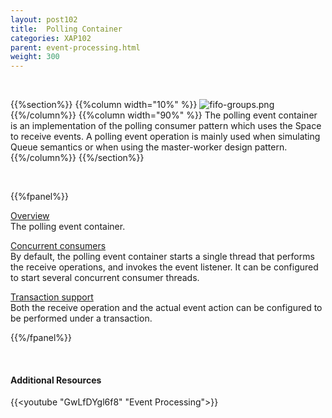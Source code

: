 ```yaml
---
layout: post102
title:  Polling Container
categories: XAP102
parent: event-processing.html
weight: 300
---
```


<br>

{{%section%}}
{{%column width="10%" %}}
![fifo-groups.png](/attachment_files/subject/point-to-point.png)
{{%/column%}}
{{%column width="90%" %}}
The polling event container is an implementation of the polling consumer pattern which uses the Space to receive events.
A polling event operation is mainly used when simulating Queue semantics or when using the master-worker design pattern.
{{%/column%}}
{{%/section%}}

<br>


{{%fpanel%}}

[Overview](./polling-container.html)<br>
The polling event container.

[Concurrent consumers](./polling-container-scaling.html)<br>
By default, the polling event container starts a single thread that performs the receive operations, and invokes the event listener. It can be configured to start several concurrent consumer threads.

[Transaction support](./polling-container-transactions.html)<br>
Both the receive operation and the actual event action can be configured to be performed under a transaction.

{{%/fpanel%}}

<br>

#### Additional Resources

{{<youtube "GwLfDYgl6f8" "Event Processing">}}


